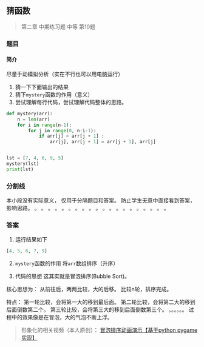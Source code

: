 ## 猜函数
> 第二章 中期练习题 中等 第10题

### 题目
#### 简介
尽量手动模拟分析（实在不行也可以用电脑运行）
1. 猜一下下面输出的结果
2. 猜下`mystery`函数的作用（意义）
3. 尝试理解每行代码，尝试理解代码整体的思路。

```python
def mystery(arr):
    n = len(arr)
    for i in range(n-1):
        for j in range(0, n-i-1):
            if arr[j] > arr[j + 1] :
                arr[j], arr[j + 1] = arr[j + 1], arr[j]


lst = [7, 4, 6, 9, 5]
mystery(lst)
print(lst)
```
### 分割线
本小段没有实际意义，
仅用于分隔题目和答案。
防止学生无意中直接看到答案，
影响思路。
。
。
。
。
。
。
。
。
。
。
。
。
。
。
。
。
。
。
。
。

### 答案
1. 运行结果如下
```python
[4, 5, 6, 7, 9]
```

2. `mystery`函数的作用
将`arr`数组排序（升序）

3. 代码的思想
这其实就是冒泡排序(Bubble Sort)。

核心思想为：
从前往后，两两比较，大的后移。
比较n轮，排序完成。

特点：
第一轮比较，会将第一大的移到最后面。
第二轮比较，会将第二大的移到后面倒数第二个。
第三轮比较，会将第三大的移到后面倒数第三个。
。。。。。。
过程中的效果像是在冒泡，大的气泡不断上浮。

> 形象化的相关视频（本人原创）：
> [冒泡排序动画演示【基于python pygame实现】](https://www.bilibili.com/video/BV1tE411L7UA)
